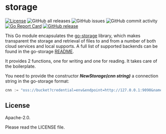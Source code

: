 # storage

[![License](https://img.shields.io/badge/License-Apache_2.0-blue.svg)](https://opensource.org/licenses/Apache-2.0)
![GitHub all releases](https://img.shields.io/github/downloads/rgglez/storage/total)
![GitHub issues](https://img.shields.io/github/issues/rgglez/storage)
![GitHub commit activity](https://img.shields.io/github/commit-activity/y/rgglez/storage)
[![Go Report Card](https://goreportcard.com/badge/github.com/rgglez/storage)](https://goreportcard.com/report/github.com/rgglez/storage)
[![GitHub release](https://img.shields.io/github/release/rgglez/storage.svg)](https://github.com/rgglez/storage/releases/)

This Go module encapsulates the [go-storage](https://github.com/rgglez/go-storage) library, 
which makes transparent the storage and retrieval of files to and from a number of both 
cloud services and local supports. A full list of supported backends can be
found in the go-storage [README](https://github.com/rgglez/go-storage/blob/master/README.md).

It provides 2 functions, one for writing and one for reading. It takes care of the boilerplate.

You need to provide the constructor ***NewStorage(cnn string)*** a connection string in the
go-storage format:

```go
cnn := "oss://bucket?credential=env&endpoint=http://127.0.0.1:9090&name=bucket"
```

## License

Apache-2.0.

Please read the LICENSE file.
